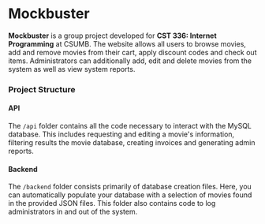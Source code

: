 # Mockbuster
**Mockbuster** is a group project developed for **CST 336: Internet Programming** at CSUMB. The website allows all users to browse movies, add and remove movies from their cart, apply discount codes and check out items. Administrators can additionally add, edit and delete movies from the system as well as view system reports.

### Project Structure
#### API
The `/api` folder contains all the code necessary to interact with the MySQL database. This includes requesting and editing a movie's information, filtering results the movie database, creating invoices and generating admin reports.

#### Backend
The `/backend` folder consists primarily of database creation files. Here, you can automatically populate your database with a selection of movies found in the provided JSON files. This folder also contains code to log administrators in and out of the system.
